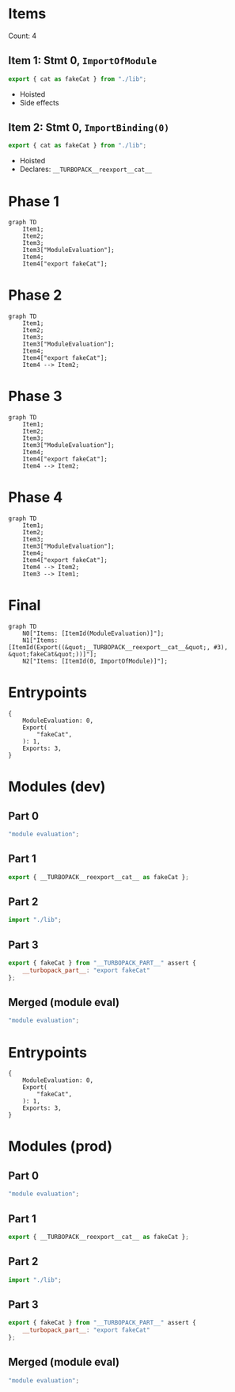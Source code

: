 # Items

Count: 4

## Item 1: Stmt 0, `ImportOfModule`

```js
export { cat as fakeCat } from "./lib";

```

- Hoisted
- Side effects

## Item 2: Stmt 0, `ImportBinding(0)`

```js
export { cat as fakeCat } from "./lib";

```

- Hoisted
- Declares: `__TURBOPACK__reexport__cat__`

# Phase 1
```mermaid
graph TD
    Item1;
    Item2;
    Item3;
    Item3["ModuleEvaluation"];
    Item4;
    Item4["export fakeCat"];
```
# Phase 2
```mermaid
graph TD
    Item1;
    Item2;
    Item3;
    Item3["ModuleEvaluation"];
    Item4;
    Item4["export fakeCat"];
    Item4 --> Item2;
```
# Phase 3
```mermaid
graph TD
    Item1;
    Item2;
    Item3;
    Item3["ModuleEvaluation"];
    Item4;
    Item4["export fakeCat"];
    Item4 --> Item2;
```
# Phase 4
```mermaid
graph TD
    Item1;
    Item2;
    Item3;
    Item3["ModuleEvaluation"];
    Item4;
    Item4["export fakeCat"];
    Item4 --> Item2;
    Item3 --> Item1;
```
# Final
```mermaid
graph TD
    N0["Items: [ItemId(ModuleEvaluation)]"];
    N1["Items: [ItemId(Export((&quot;__TURBOPACK__reexport__cat__&quot;, #3), &quot;fakeCat&quot;))]"];
    N2["Items: [ItemId(0, ImportOfModule)]"];
```
# Entrypoints

```
{
    ModuleEvaluation: 0,
    Export(
        "fakeCat",
    ): 1,
    Exports: 3,
}
```


# Modules (dev)
## Part 0
```js
"module evaluation";

```
## Part 1
```js
export { __TURBOPACK__reexport__cat__ as fakeCat };

```
## Part 2
```js
import "./lib";

```
## Part 3
```js
export { fakeCat } from "__TURBOPACK_PART__" assert {
    __turbopack_part__: "export fakeCat"
};

```
## Merged (module eval)
```js
"module evaluation";

```
# Entrypoints

```
{
    ModuleEvaluation: 0,
    Export(
        "fakeCat",
    ): 1,
    Exports: 3,
}
```


# Modules (prod)
## Part 0
```js
"module evaluation";

```
## Part 1
```js
export { __TURBOPACK__reexport__cat__ as fakeCat };

```
## Part 2
```js
import "./lib";

```
## Part 3
```js
export { fakeCat } from "__TURBOPACK_PART__" assert {
    __turbopack_part__: "export fakeCat"
};

```
## Merged (module eval)
```js
"module evaluation";

```
